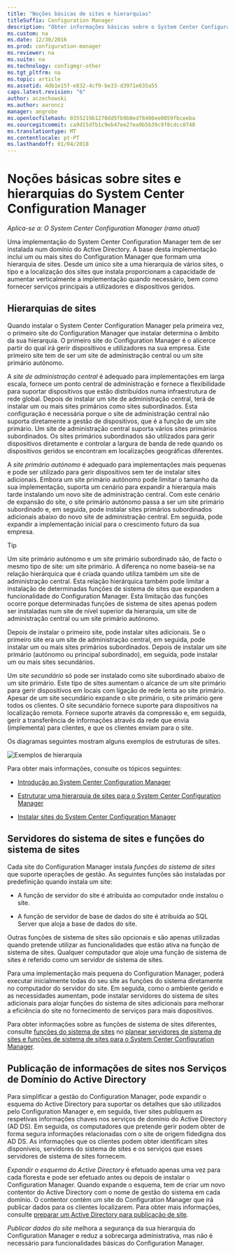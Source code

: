 ```yaml
---
title: "Noções básicas de sites e hierarquias"
titleSuffix: Configuration Manager
description: "Obter informações básicas sobre o System Center Configuration Manager sites e hierarquias."
ms.custom: na
ms.date: 12/30/2016
ms.prod: configuration-manager
ms.reviewer: na
ms.suite: na
ms.technology: configmgr-other
ms.tgt_pltfrm: na
ms.topic: article
ms.assetid: 4db1e15f-e832-4cf9-be33-d3971e635a55
caps.latest.revision: "6"
author: aczechowski
ms.author: aaroncz
manager: angrobe
ms.openlocfilehash: 0355219b1270dd5fb9b0ed78406ee0059fbceeba
ms.sourcegitcommit: ca9d15dfb1c9eb47ee27ea9b5b39c9f8cdcc0748
ms.translationtype: MT
ms.contentlocale: pt-PT
ms.lasthandoff: 01/04/2018
---
```

# <a name="fundamentals-of-sites-and-hierarchies-for-system-center-configuration-manager"></a>Noções básicas sobre sites e hierarquias do System Center Configuration Manager

*Aplica-se a: O System Center Configuration Manager (ramo atual)*

Uma implementação do System Center Configuration Manager tem de ser instalada num domínio do Active Directory. A base desta implementação inclui um ou mais sites do Configuration Manager que formam uma hierarquia de sites. Desde um único site a uma hierarquia de vários sites, o tipo e a localização dos sites que instala proporcionam a capacidade de aumentar verticalmente a implementação quando necessário, bem como fornecer serviços principais a utilizadores e dispositivos geridos.

## <a name="hierarchies-of-sites"></a>Hierarquias de sites
Quando instalar o System Center Configuration Manager pela primeira vez, o primeiro site do Configuration Manager que instalar determina o âmbito da sua hierarquia. O primeiro site do Configuration Manager é o alicerce partir do qual irá gerir dispositivos e utilizadores na sua empresa. Este primeiro site tem de ser um site de administração central ou um site primário autónomo.  

 A *site de administração central* é adequado para implementações em larga escala, fornece um ponto central de administração e fornece a flexibilidade para suportar dispositivos que estão distribuídos numa infraestrutura de rede global. Depois de instalar um site de administração central, terá de instalar um ou mais sites primários como sites subordinados. Esta configuração é necessária porque o site de administração central não suporta diretamente a gestão de dispositivos, que é a função de um site primário. Um site de administração central suporta vários sites primários subordinados. Os sites primários subordinados são utilizados para gerir dispositivos diretamente e controlar a largura de banda de rede quando os dispositivos geridos se encontram em localizações geográficas diferentes.  

 A *site primário autónomo* é adequado para implementações mais pequenas e pode ser utilizado para gerir dispositivos sem ter de instalar sites adicionais. Embora um site primário autónomo pode limitar o tamanho da sua implementação, suporta um cenário para expandir a hierarquia mais tarde instalando um novo site de administração central. Com este cenário de expansão do site, o site primário autónomo passa a ser um site primário subordinado e, em seguida, pode instalar sites primários subordinados adicionais abaixo do novo site de administração central. Em seguida, pode expandir a implementação inicial para o crescimento futuro da sua empresa.  

> [!TIP]  
>  Um site primário autónomo e um site primário subordinado são, de facto o mesmo tipo de site: um site primário. A diferença no nome baseia-se na relação hierárquica que é criada quando utiliza também um site de administração central. Esta relação hierárquica também pode limitar a instalação de determinadas funções de sistema de sites que expandem a funcionalidade do Configuration Manager. Esta limitação das funções ocorre porque determinadas funções de sistema de sites apenas podem ser instaladas num site de nível superior da hierarquia, um site de administração central ou um site primário autónomo.  

 Depois de instalar o primeiro site, pode instalar sites adicionais. Se o primeiro site era um site de administração central, em seguida, pode instalar um ou mais sites primários subordinados. Depois de instalar um site primário (autónomo ou principal subordinado), em seguida, pode instalar um ou mais sites secundários.  

 Um *site secundário* só pode ser instalado como site subordinado abaixo de um site primário. Este tipo de sites aumentam o alcance de um site primário para gerir dispositivos em locais com ligação de rede lenta ao site primário. Apesar de um site secundário expande o site primário, o site primário gere todos os clientes. O site secundário fornece suporte para dispositivos na localização remota. Fornece suporte através da compressão e, em seguida, gerir a transferência de informações através da rede que envia (implementa) para clientes, e que os clientes enviam para o site.  

 Os diagramas seguintes mostram alguns exemplos de estruturas de sites.  

 ![Exemplos de hierarquia](media/Hierarchy_examples.png)  

 Para obter mais informações, consulte os tópicos seguintes:  

-   [Introdução ao System Center Configuration Manager](../../core/understand/introduction.md)  

-   [Estruturar uma hierarquia de sites para o System Center Configuration Manager](../../core/plan-design/hierarchy/design-a-hierarchy-of-sites.md)  

-   [Instalar sites do System Center Configuration Manager](/sccm/core/servers/deploy/install/installing-sites)  

## <a name="site-system-servers-and-site-system-roles"></a>Servidores do sistema de sites e funções do sistema de sites  
 Cada site do Configuration Manager instala *funções do sistema de sites* que suporte operações de gestão. As seguintes funções são instaladas por predefinição quando instala um site:

-   A função de servidor do site é atribuída ao computador onde instalou o site.

-   A função de servidor de base de dados do site é atribuída ao SQL Server que aloja a base de dados do site.

Outras funções de sistema de sites são opcionais e são apenas utilizadas quando pretende utilizar as funcionalidades que estão ativa na função de sistema de sites. Qualquer computador que aloje uma função de sistema de sites é referido como um servidor de sistema de sites.  

 Para uma implementação mais pequena do Configuration Manager, poderá executar inicialmente todas do seu site as funções do sistema diretamente no computador do servidor do site. Em seguida, como o ambiente gerido e as necessidades aumentam, pode instalar servidores do sistema de sites adicionais para alojar funções do sistema de sites adicionais para melhorar a eficiência do site no fornecimento de serviços para mais dispositivos.  

 Para obter informações sobre as funções de sistema de sites diferentes, consulte [funções do sistema de sites](../../core/plan-design/hierarchy/plan-for-site-system-servers-and-site-system-roles.md#bkmk_planroles) no [planear servidores de sistema de sites e funções de sistema de sites para o System Center Configuration Manager](../../core/plan-design/hierarchy/plan-for-site-system-servers-and-site-system-roles.md).

## <a name="publishing-site-information-to-active-directory-domain-services"></a>Publicação de informações de sites nos Serviços de Domínio do Active Directory  
 Para simplificar a gestão do Configuration Manager, pode expandir o esquema do Active Directory para suportar os detalhes que são utilizados pelo Configuration Manager e, em seguida, tiver sites publiquem as respetivas informações chaves nos serviços de domínio do Active Directory (AD DS). Em seguida, os computadores que pretende gerir podem obter de forma segura informações relacionadas com o site de origem fidedigna dos AD DS. As informações que os clientes podem obter identificam sites disponíveis, servidores do sistema de sites e os serviços que esses servidores de sistema de sites fornecem.  

 *Expandir o esquema do Active Directory* é efetuado apenas uma vez para cada floresta e pode ser efetuado antes ou depois de instalar o Configuration Manager.   Quando expande o esquema, tem de criar um novo contentor do Active Directory com o nome de gestão do sistema em cada domínio. O contentor contém um site do Configuration Manager que irá publicar dados para os clientes localizarem. Para obter mais informações, consulte [preparar um Active Directory para publicação de site](../../core/plan-design/network/extend-the-active-directory-schema.md).  

 *Publicar dados do site* melhora a segurança da sua hierarquia do Configuration Manager e reduz a sobrecarga administrativa, mas não é necessário para funcionalidades básicas do Configuration Manager.  
